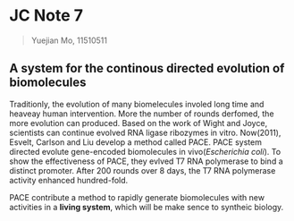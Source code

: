 # JC Note 7
> Yuejian Mo, 11510511

## A system for the continous directed evolution of biomolecules
Traditionly, the evolution of many biomelecules involed long time and heaveay
human intervention. More the number of rounds derfomed, the more evolution 
can produced. Based on the work of Wight and Joyce, scientists can continue
evolved RNA ligase ribozymes in vitro. Now(2011), Esvelt, Carlson and Liu 
develop a method called PACE. PACE system directed evolute gene-encoded 
biomolecules in vivo(_Escherichia coli_). To show the effectiveness of PACE,
they evlved T7 RNA polymerase to bind a distinct promoter. After 200 rounds over
8 days, the T7 RNA polymerase activity enhanced hundred-fold.

PACE contribute a method to rapidly generate biomolecules with new activities 
in a **living system**, which will be make sence to syntheic biology.

